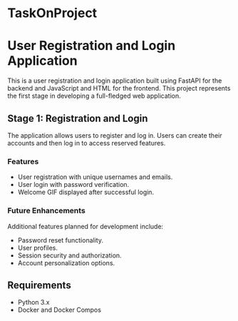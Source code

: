 # TaskOnProject


# User Registration and Login Application

This is a user registration and login application built using FastAPI for the backend and JavaScript and HTML for the frontend. This project represents the first stage in developing a full-fledged web application.

## Stage 1: Registration and Login

The application allows users to register and log in. Users can create their accounts and then log in to access reserved features.

### Features

- User registration with unique usernames and emails.
- User login with password verification.
- Welcome GIF displayed after successful login.

### Future Enhancements

Additional features planned for development include:

- Password reset functionality.
- User profiles.
- Session security and authorization.
- Account personalization options.

## Requirements

- Python 3.x
- Docker and Docker Compos
